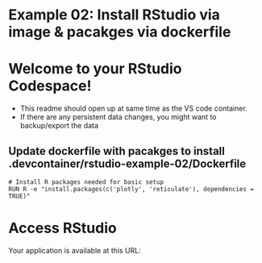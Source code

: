 # Example 02: Install RStudio via image & pacakges via dockerfile
# Welcome to your RStudio Codespace!
- This readme should open up at same time as the VS code container. 
- If there are any persistent data changes, you might want to backup/export the data 
## Update dockerfile with pacakges to install .devcontainer/rstudio-example-02/Dockerfile
```
# Install R packages needed for basic setup
RUN R -e "install.packages(c('plotly', 'reticulate'), dependencies = TRUE)"
```

# Access RStudio
Your application is available at this URL:
